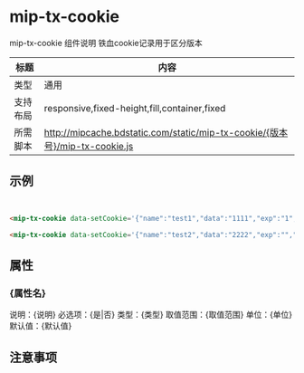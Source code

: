 # mip-tx-cookie

mip-tx-cookie 组件说明  铁血cookie记录用于区分版本

标题|内容
----|----
类型|通用
支持布局|responsive,fixed-height,fill,container,fixed
所需脚本|http://mipcache.bdstatic.com/static/mip-tx-cookie/{版本号}/mip-tx-cookie.js

## 示例

 
```html


<mip-tx-cookie data-setCookie='{"name":"test1","data":"1111","exp":"1","path":"/","dm":"tiexue.net"}'></mip-tx-cookie>

<mip-tx-cookie data-setCookie='{"name":"test2","data":"2222","exp":"","path":"/","dm":"tiexue.net"}'></mip-tx-cookie>

```

## 属性

### {属性名}

说明：{说明}
必选项：{是|否}
类型：{类型}
取值范围：{取值范围}
单位：{单位}
默认值：{默认值}

## 注意事项


